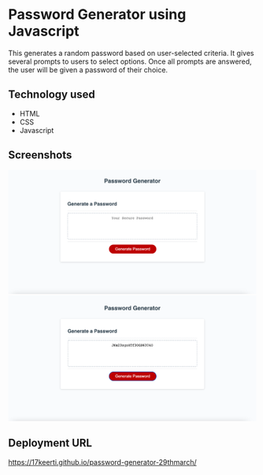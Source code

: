 # Password Generator using Javascript

This generates a random password based on user-selected criteria. It gives several prompts to users to select options. Once all prompts are answered, the user will be given a password of their choice.

## Technology used
- HTML
- CSS
- Javascript

## Screenshots

![alt tag](./assets/images/Screenshot2.png)
![alt tag](./assets/images/Screenshot1.png)


## Deployment URL
https://17keerti.github.io/password-generator-29thmarch/
